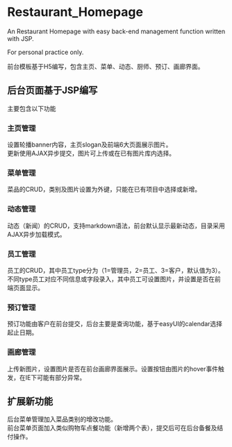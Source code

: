 # Restaurant_Homepage
An Restaurant Homepage with easy back-end management function written with JSP.

For personal practice only.

前台模板基于H5编写，包含主页、菜单、动态、厨师、预订、画廊界面。

## 后台页面基于JSP编写
主要包含以下功能
### 主页管理
设置轮播banner内容，主页slogan及前端6大页面展示图片。  
更新使用AJAX异步提交，图片可上传或在已有图片库内选择。
### 菜单管理
菜品的CRUD，类别及图片设置为外键，只能在已有项目中选择或新增。
### 动态管理
动态（新闻）的CRUD，支持markdown语法，前台默认显示最新动态，目录采用AJAX异步加载模式。
### 员工管理
员工的CRUD，其中员工type分为（1=管理员，2=员工、3=客户，默认值为3）。  
不同type员工对应不同信息或字段录入，其中员工可设置图片，并设置是否在前端页面显示。
### 预订管理
预订功能由客户在前台提交，后台主要是查询功能，基于easyUI的calendar选择起止日期。
### 画廊管理
上传新图片，设置图片是否在前台画廊界面展示。设置按钮由图片的hover事件触发，在IE下可能有部分异常。

## 扩展新功能
后台菜单管理加入菜品类别的增改功能。  
前台菜单页面加入类似购物车点餐功能（新增两个表），提交后可在后台备餐及结付操作。